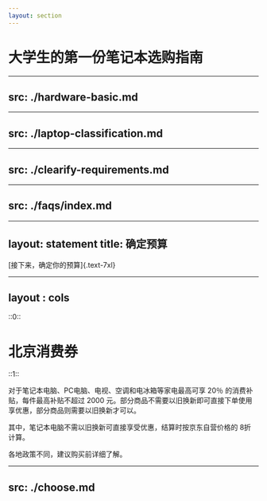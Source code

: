 ```yaml
---
layout: section
---
```


# 大学生的第一份笔记本选购指南

<!-- 考虑到多数对计算机比较了解的同学应该都在高考完就买完电脑了吧
这里我们就只简单讲一下笔记本的选购，就不深入讲各种硬件知识了，
很多同学可能也不感兴趣，软件部分更能提高大家的在校体验 -->

<!-- TODO: 增加验机内容 -->
---
src: ./hardware-basic.md
---

<!-- Slides will be imported from ./hardware-basic.md -->

---
src: ./laptop-classification.md
---

<!-- Slides will be imported from ./laptop-classification.md -->

---
src: ./clearify-requirements.md
---

<!-- Slides will be imported from ./clearify-requirements.md -->

---
src: ./faqs/index.md
---

<!-- Slides will be imported from ./faqs/index.md -->

---
layout: statement
title: 确定预算
---

[接下来，确定你的预算]{.text-7xl}


---
layout : cols
---

::0::

# 北京消费券

<ImageWithHint src="/images/京东3C数码产品活动.png" alt="京东北京消费券" imgClass="h-100" class="w-fit m-auto" />

::1::

对于笔记本电脑、PC电脑、电视、空调和电冰箱等家电最高可享 20％ 的消费补贴，每件最高补贴不超过 2000 元。部分商品不需要以旧换新即可直接下单使用享优惠，部分商品则需要以旧换新才可以。

其中，笔记本电脑不需以旧换新可直接享受优惠，结算时按京东自营价格的 8折 计算。

各地政策不同，建议购买前详细了解。

---
src: ./choose.md
---

<!-- Slides will be imported from ./choose.md -->
